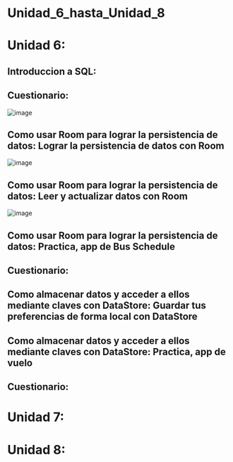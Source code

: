 # Unidad_6_hasta_Unidad_8

# Unidad 6:

## Introduccion a SQL:

## Cuestionario:

![image](https://github.com/Luis4nge1/Unidad_6_hasta_Unidad_8/assets/132635578/97d910b4-aa00-42ad-a996-71619f27c6c2)

## Como usar Room para lograr la persistencia de datos: Lograr la persistencia de datos con Room

![image](https://github.com/Luis4nge1/Unidad_6_hasta_Unidad_8/assets/132635578/ca31f98a-4418-4e5d-b7c5-36bc20f7185f)

## Como usar Room para lograr la persistencia de datos: Leer y actualizar datos con Room

![image](https://github.com/Luis4nge1/Unidad_6_hasta_Unidad_8/assets/132635578/bc2441b1-b69e-4e39-88f6-2cfdc6747077)

## Como usar Room para lograr la persistencia de datos: Practica, app de Bus Schedule


## Cuestionario:

## Como almacenar datos y acceder a ellos mediante claves con DataStore: Guardar tus preferencias de forma local con DataStore

## Como almacenar datos y acceder a ellos mediante claves con DataStore: Practica, app de vuelo


## Cuestionario:

# Unidad 7:



# Unidad 8:
